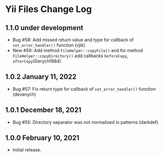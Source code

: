 # Yii Files Change Log

## 1.1.0 under development

- Bug #58: Add missed return value and type for callback of `set_error_handler()` function (vjik)
- New #59: Add method `FileHelper::copyFile()` and for method `FileHelper::copyDirectory()` add callbacks
  `beforeCopy`, `afterCopy`(Gerych1984)

## 1.0.2 January 11, 2022

- Bug #57: Fix return type for callback of `set_error_handler()` function (devanych)

## 1.0.1 December 18, 2021

- Bug #55: Directory separator was not normalized in patterns (darkdef)

## 1.0.0 February 10, 2021

- Initial release.
